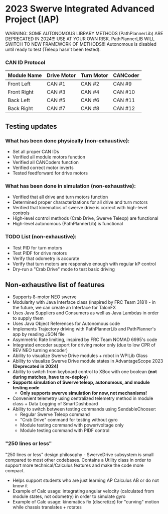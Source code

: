 # 2023 Swerve Integrated Advanced Project (IAP)

WARNING: SOME AUTONOMOUS LIBRARY METHODS (PathPlannerLib) ARE DEPRECATED IN 2024!!! USE AT YOUR OWN RISK. PathPlannerLIB WILL SWITCH TO NEW FRAMEWORK OF METHODS!!!
Autonomous is disabled until ready to test (Teleop hasn't been tested).
### CAN ID Protocol
| Module Name  | Drive Motor | Turn Motor | CANCoder |
| ------------- | ------------- | ------------- | ------------- |
| Front Left  | CAN #1  | CAN #2  | CAN #9  |
| Front Right  | CAN #3  | CAN #4  | CAN #10  |
| Back Left  | CAN #5  | CAN #6  | CAN #11  |
| Back Right  | CAN #7  | CAN #8  | CAN #12  |

## Testing updates
### What has been done physically (non-exhaustive):
- Set all proper CAN IDs
- Verified all module motors function
- Verified all CANCoders function
- Verified correct motor inverts
- Tested feedforward for drive motors
### What has been done in simulation (non-exhaustive):
- Verified that all drive and turn motors function
- Determined proper characterizations for all drive and turn motors
- Verified that kinematics of swerve drive is correct with high-level controls
- High-level control methods (Crab Drive, Swerve Teleop) are functional
- High-level autonomous (PathPlannerLib) is functional
### TODO List (non-exhaustive):
- Test PID for turn motors
- Test PIDF for drive motors
- Verify that odometry is accurate
- Verify that turn motors are responsive enough with regular kP control
- Dry-run a "Crab Drive" mode to test basic driving

## Non-exhaustive list of features
- Supports 8-motor NEO swerve
- Modularity with Java Interface class (inspired by FRC Team 3181) - in the future, we can create an Interface for TalonFX
- Uses Java Suppliers and Consumers as well as Java Lambdas in order to supply them
- Uses Java Object References for Autonomous code
- Implements Trajectory driving with PathPlannerLib and PathPlanner's app by reading JSON file
- Asymmetric Rate limiting, inspired by FRC Team NOMAD 6995's code
- Integrated encoder support for driving motor only (due to low CPR of REV NEO turning encoder)
- Ability to visualize Swerve Drive modules + robot in WPILib Glass
- Ability to visualize Swerve Drive module states in AdvantageScope 2023 **(Deprecated in 2024)**
- Ability to switch from keyboard control to XBox with one boolean **(not during matches, have to re-deploy)**
- **Supports simulation of Swerve teleop, autonomous, and module testing code**
  - **Only supports swerve simulation for now, not mechanisms!**
- Convenient telemetry using centralized telemetry method in module class + Data Logging of SmartDashboard
- Ability to switch between testing commands using SendableChooser:
  - Regular Swerve Teleop command
  - "Crab Drive" command for testing without gyro
  - Module testing command with power/voltage only
  - Module testing command with PIDF control

### "250 lines or less" 
"250 lines or less" design philosophy - SwerveDrive subsystem is small compared to most other codebases. 
Contains a Utility class in order to support more technical/Calculus features and make the code more compact.
- Helps support students who are just learning AP Calculus AB or do not know it
- Example of Calc usage: integrating angular velocity (calculated from module states, not odometry) in order to simulate gyro
- Example of Calc usage: kinematics fix (discretize) for "curving" motion while chassis translates + rotates
